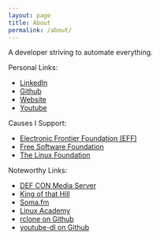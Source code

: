```yaml
---
layout: page
title: About
permalink: /about/
---
```


A developer striving to automate everything.

Personal Links:

- [LinkedIn](https://linkedin.com/in/tylernakamura)
- [Github](https://github.com/tylernakamura)
- [Website](http://tylernakamura.com)
- [Youtube](https://www.youtube.com/channel/UCfj5hXxhXWTnJEbI94p_dkg)

Causes I Support:

- [Electronic Frontier Foundation (EFF)](https://www.eff.org/)
- [Free Software Foundation](https://www.fsf.org/)
- [The Linux Foundation](https://www.linuxfoundation.org/)

Noteworthy Links:

- [DEF CON Media Server](https://media.defcon.org/)
- [King of that Hill](http://kingofthathill.com)
- [Soma.fm](http://soma.fm)
- [Linux Academy](https://linuxacademy.com/)
- [rclone on Github](https://github.com/ncw/rclone)
- [youtube-dl on Github](https://github.com/rg3/youtube-dl)
